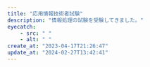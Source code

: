 ```yaml
---
title: "応用情報技術者試験"
description: "情報処理の試験を受験してきました。"
eyecatch: 
    - src: " "
    - alt: " "
create_at: "2023-04-17T21:26:47"
update_at: "2024-02-27T13:42:41"
---
```


